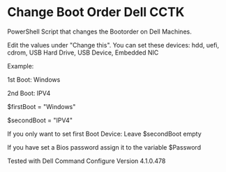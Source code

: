 # Change Boot Order Dell CCTK
 
PowerShell Script that changes the Bootorder on Dell Machines.

Edit the values under "Change this".
You can set these devices: 
hdd, uefi, cdrom, USB Hard Drive, USB Device, Embedded NIC

Example: 

1st Boot: Windows

2nd Boot: IPV4

$firstBoot = "Windows"

$secondBoot = "IPV4"

If you only want to set first Boot Device: Leave $secondBoot empty

If you have set a Bios password assign it to the variable $Password

Tested with Dell Command Configure Version 4.1.0.478
